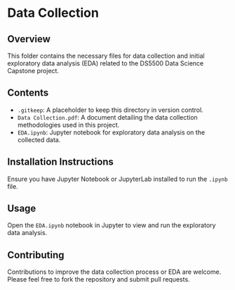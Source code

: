 # Data Collection

## Overview
This folder contains the necessary files for data collection and initial exploratory data analysis (EDA) related to the DS5500 Data Science Capstone project.

## Contents
- `.gitkeep`: A placeholder to keep this directory in version control.
- `Data Collection.pdf`: A document detailing the data collection methodologies used in this project.
- `EDA.ipynb`: Jupyter notebook for exploratory data analysis on the collected data.

## Installation Instructions
Ensure you have Jupyter Notebook or JupyterLab installed to run the `.ipynb` file.

## Usage
Open the `EDA.ipynb` notebook in Jupyter to view and run the exploratory data analysis.

## Contributing
Contributions to improve the data collection process or EDA are welcome. Please feel free to fork the repository and submit pull requests.



